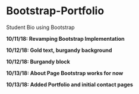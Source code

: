 # Bootstrap-Portfolio
Student Bio using Bootstrap

__10/11/18: Revamping Bootstrap Implementation__

__10/12/18: Gold text, burgandy background__

__10/12/18: Burgandy block__

__10/13/18: About Page Bootstrap works for now__

__10/13/18: Added Portfolio and initial contact pages__

